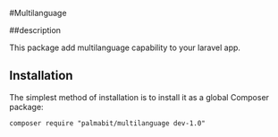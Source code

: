 #Multilanguage

##description

This package add multilanguage capability to your laravel app.

## Installation

The simplest method of installation is to install it as a global Composer package:

	composer require "palmabit/multilanguage dev-1.0"


